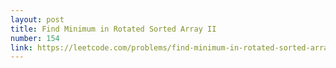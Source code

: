 ```yaml
---
layout: post
title: Find Minimum in Rotated Sorted Array II
number: 154
link: https://leetcode.com/problems/find-minimum-in-rotated-sorted-array-ii
---
```


